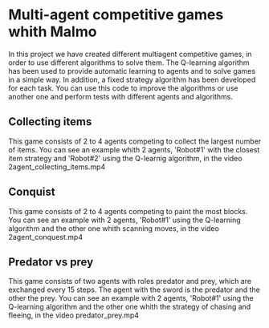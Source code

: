 # Multi-agent competitive games whith Malmo
In this project we have created different multiagent competitive games, in order to use different algorithms to solve them. The Q-learning algorithm has been used to provide automatic learning to agents and to solve games in a simple way. In addition, a fixed strategy algorithm has been developed for each task. You can use this code to improve the algorithms or use another one and perform tests with different agents and algorithms. 

## Collecting items
This game consists of 2 to 4 agents competing to collect the largest number of items. You can see an example whith 2 agents, 'Robot#1' with the closest item strategy and 'Robot#2' using the Q-learnig algorithm, in the video 2agent_collecting_items.mp4

## Conquist
This game consists of 2 to 4 agents competing to paint the most blocks. You can see an example with 2 agents, 'Robot#1' using the Q-learning algorithm and the other one whith scanning moves, in the video 2agent_conquest.mp4

## Predator vs prey
This game consists of two agents with roles predator and prey, which are exchanged every 15 steps. The agent with the sword is the predator and the other the prey.  You can see an example with 2 agents, 'Robot#1' using the Q-learning algorithm and the other one whith the strategy of chasing and fleeing, in the video predator_prey.mp4
